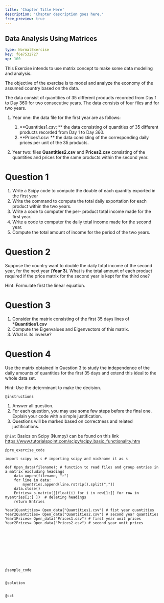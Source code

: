 ```yaml
---
title: 'Chapter Title Here'
description: 'Chapter description goes here.'
free_preview: true
---
```


## Data Analysis Using Matrices

```yaml
type: NormalExercise
key: f6e7532727
xp: 100
```

This Exercise intends to use matrix concept to make some data modeling and  analysis.

The objective of the exercise is to model and analyze the economy of the assumed country
based on the data.


The data consist of quantities  of 35 different products recorded from Day 1 to Day 360 for two consecutive years. 
The data consists of four files and for two years. 

1. Year one: the data file for the first year are as follows:
	1. **Quantities1.csv: ** the data consisting of quantities  of 35 different products recorded from Day 1 to Day 360.  
     2. **Prices1.csv: ** the data consisting of the corresponding daily prices per unit of the 35 products. 
     
2. Year two: files **Quantities2.csv**  and **Prices2.csv** consisting of the quantities and prices for the same products within the second year.

# Question 1

1. Write a Scipy code to compute the double of each quantity exported in the first year
2. Write the command to compute the total daily exportation for each product within the two years.
3. Write  a code to computer the  per- product total income made for the first year. 
4. Write  a code to computer the  daily total income made for the second year. 
5. Compute the total amount of income for the period of the two years. 

# Question 2
Suppose the country want to double the daily total income of the second year,  for the next year (**Year 3**).
What is the total amount of each product required if the price matrix for the second year is kept for the third one? 

Hint: Formulate first the linear equation.

# Question 3

1. Consider the matrix consisting of the first 35 days lines of  ***Quantities1.csv**
2. Compute the Eigenvalues and Eigenvectors of this matrix.
3. What is its inverse?

# Question 4

Use the matrix obtained in Question 3 to study the independence of the daily amounts of quantities for the first 35 days and extend this ideal to the whole data set.

Hint: Use the determinant to make the decision.






`@instructions`
1. Answer all question.
3. For each question, you may use some few steps before the final one. Explain your code with a simple justification.
2. Questions will be marked based on correctness and related justifications.

`@hint`
Basics on Scipy (Numpy) can be found  on this link https://www.tutorialspoint.com/scipy/scipy_basic_functionality.htm

`@pre_exercise_code`
```{python}
import scipy as s # importing scipy and nickname it as s

def Open_data(filename): # function to read files and group entries in a matrix excluding headings
    data =open(filename, "r") 
    for line in data:
        myentries.append(line.rstrip().split(","))
    data.close()
    Entries= s.matrix([[float(i) for i in row[1:]] for row in myentries[1:] ])  # deleting headings
    return Entries

Year1Quantities= Open_data("Quantities1.csv") # fist year quantities
Year2Quantities= Open_data("Quantities2.csv") # second year quantities
Year1Prices= Open_data("Prices1.csv") # first year unit prices
Year2Prices= Open_data("Prices2.csv") # second year unit prices










```

`@sample_code`
```{python}

```

`@solution`
```{python}

```

`@sct`
```{python}

```
